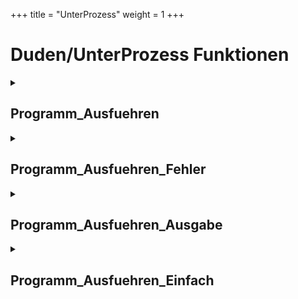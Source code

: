 +++
title = "UnterProzess"
weight = 1
+++
# Duden/UnterProzess Funktionen
<details>
<summary><h2>Programm_Ausfuehren</h2></summary>
<ul>
<pre>
Grundlegende Funktion um Programme auszuführen.

Parameter:
<ProgrammName>: Ein Pfad zu einer Ausführbaren Datei oder ein Befehl, der sich im PATH befindet
<Argumente>: Die Kommandozeilen Argumente für das Auszuführende Programm (ohne den Programm Namen!)
<StandardEingabe>: Die Eingabe für das Programm. Wird in sein Stdin geschrieben.

Rückgabe:
- Der Exit Code des Programms, oder -1 im Falle eines Fehlers
- Fehler werden in <Fehler> gespeichert
- Stdout wird in <StandardAusgabe> gespeichert
- Stderr wird in <StandardFehlerAusgabe> gespeichert

<StandardAusgabe> und <StandardFehlerAusgabe> dürfen dieselbe
Text Referenz sein. Sollte dies der Fall sein enthalten sie
die Kombinierte Ausgabe von Stdout und Stderr.

Achtung!!! Durch Buffering des Programms sind stdout und stderr
vielleicht nicht in der reihenfolge in der sie ausgegeben wurden.

Sollten <StandardAusgabe>, <StandardFehlerAusgabe> oder <Fehler>
nicht gebraucht werden bleiben sie unverändert.
</pre>
	<li>Parameter: <code>ProgrammName</code>, <code>Argumente</code>, <code>Fehler</code>, <code>StandardEingabe</code>, <code>StandardAusgabe</code>, <code>StandardFehlerAusgabe</code></li>
	<li>Parameter Typen: <code>Text</code>, <code>Text Liste</code>, <code>Text Referenz</code>, <code>Text</code>, <code>Text Referenz</code>, <code>Text Referenz</code></li>
	<li>Rückgabe Typ: <code>Zahl</code></li>
</ul>

<h3>Aliase</h3>
<ol>
	<li><code>&#34;Führe das Programm &lt;ProgrammName&gt; mit den Argumenten &lt;Argumente&gt; und der Eingabe &lt;StandardEingabe&gt; aus, und speichere das Ergebniss in &lt;StandardAusgabe&gt; und &lt;StandardFehlerAusgabe&gt; und mögliche Fehler in &lt;Fehler&gt;&#34;</code></li>
	<li><code>&#34;der Rückgabe Wert vom &lt;ProgrammName&gt; mit den Argumenten &lt;Argumente&gt;, der Eingabe &lt;StandardEingabe&gt;, der Ausgabe &lt;StandardAusgabe&gt; und &lt;StandardFehlerAusgabe&gt; und dem Fehler &lt;Fehler&gt;&#34;</code></li>
	<li><code>&#34;dem Rückgabe Wert vom &lt;ProgrammName&gt; mit den Argumenten &lt;Argumente&gt;, der Eingabe &lt;StandardEingabe&gt;, der Ausgabe &lt;StandardAusgabe&gt; und &lt;StandardFehlerAusgabe&gt; und dem Fehler &lt;Fehler&gt;&#34;</code></li>
	<li><code>&#34;den Rückgabe Wert vom &lt;ProgrammName&gt; mit den Argumenten &lt;Argumente&gt;, der Eingabe &lt;StandardEingabe&gt;, der Ausgabe &lt;StandardAusgabe&gt; und &lt;StandardFehlerAusgabe&gt; und dem Fehler &lt;Fehler&gt;&#34;</code></li>
</ol>

<h3>Implementation</h3>
Implementiert in <code>"libddpstdlib.a"</code>
</details>

<details>
<summary><h2>Programm_Ausfuehren_Fehler</h2></summary>
<ul>
<pre>
Wrapper für Programm_Ausfuehren ohne Stdin, Stdout und Stderr.
</pre>
	<li>Parameter: <code>ProgrammName</code>, <code>Argumente</code>, <code>Fehler</code></li>
	<li>Parameter Typen: <code>Text</code>, <code>Text Liste</code>, <code>Text Referenz</code></li>
	<li>Rückgabe Typ: <code>Zahl</code></li>
</ul>

<h3>Aliase</h3>
<ol>
	<li><code>&#34;Führe das Programm &lt;ProgrammName&gt; mit den Argumenten &lt;Argumente&gt; und einem möglichen Fehler &lt;Fehler&gt; aus&#34;</code></li>
	<li><code>&#34;der Rückgabe Wert von &lt;ProgrammName&gt; mit den Argumenten &lt;Argumente&gt; und einem möglichen Fehler &lt;Fehler&gt;&#34;</code></li>
	<li><code>&#34;dem Rückgabe Wert von &lt;ProgrammName&gt; mit den Argumenten &lt;Argumente&gt; und einem möglichen Fehler &lt;Fehler&gt;&#34;</code></li>
	<li><code>&#34;den Rückgabe Wert von &lt;ProgrammName&gt; mit den Argumenten &lt;Argumente&gt; und einem möglichen Fehler &lt;Fehler&gt;&#34;</code></li>
</ol>

<h3>Implementation</h3>
<pre class="language-ddp" tabindex="0">
<code class="language-ddp">
Der Text out ist "".
Gib
Führe das Programm ProgrammName mit den Argumenten Argumente
und der Eingabe "" aus, und speichere das Ergebniss in
out und out und mögliche Fehler in Fehler
zurück.

</code>
</pre>
</details>

<details>
<summary><h2>Programm_Ausfuehren_Ausgabe</h2></summary>
<ul>
<pre>
Wrapper für Programm_Ausfuehren, der die Kombinierte Ausgabe (Stdout + Stderr) zurückgibt.
</pre>
	<li>Parameter: <code>ProgrammName</code>, <code>Argumente</code>, <code>Eingabe</code>, <code>Fehler</code></li>
	<li>Parameter Typen: <code>Text</code>, <code>Text Liste</code>, <code>Text</code>, <code>Text Referenz</code></li>
	<li>Rückgabe Typ: <code>Text</code></li>
</ul>

<h3>Aliase</h3>
<ol>
	<li><code>&#34;die Ausgabe von &lt;ProgrammName&gt; mit den Argumenten &lt;Argumente&gt;, der Eingabe &lt;Eingabe&gt; und dem möglichen Fehler &lt;Fehler&gt;&#34;</code></li>
	<li><code>&#34;der Ausgabe von &lt;ProgrammName&gt; mit den Argumenten &lt;Argumente&gt;, der Eingabe &lt;Eingabe&gt; und dem möglichen Fehler &lt;Fehler&gt;&#34;</code></li>
</ol>

<h3>Implementation</h3>
<pre class="language-ddp" tabindex="0">
<code class="language-ddp">
Der Text out ist "".
Führe das Programm ProgrammName mit den Argumenten Argumente
und der Eingabe Eingabe aus, und speichere das Ergebniss in
out und out und mögliche Fehler in Fehler.
Gib out zurück.

</code>
</pre>
</details>

<details>
<summary><h2>Programm_Ausfuehren_Einfach</h2></summary>
<ul>
	<li>Parameter: <code>ProgrammName</code>, <code>Argumente</code></li>
	<li>Parameter Typen: <code>Text</code>, <code>Text Liste</code></li>
	<li>Rückgabe Typ: <code>Zahl</code></li>
</ul>

<h3>Aliase</h3>
<ol>
	<li><code>&#34;Führe das Programm &lt;ProgrammName&gt; mit den Argumenten &lt;Argumente&gt; aus&#34;</code></li>
	<li><code>&#34;der Rückgabe Wert von &lt;ProgrammName&gt; mit den Argumenten &lt;Argumente&gt;&#34;</code></li>
	<li><code>&#34;den Rückgabe Wert von &lt;ProgrammName&gt; mit den Argumenten &lt;Argumente&gt;&#34;</code></li>
	<li><code>&#34;dem Rückgabe Wert von &lt;ProgrammName&gt; mit den Argumenten &lt;Argumente&gt;&#34;</code></li>
</ol>

<h3>Implementation</h3>
<pre class="language-ddp" tabindex="0">
<code class="language-ddp">
Der Text out ist "".
Der Text fehler ist "".
Gib den Rückgabe Wert vom 
ProgrammName mit den Argumenten Argumente,
der Eingabe "", 
der Ausgabe out und out 
und dem Fehler fehler zurück.

</code>
</pre>
</details>


